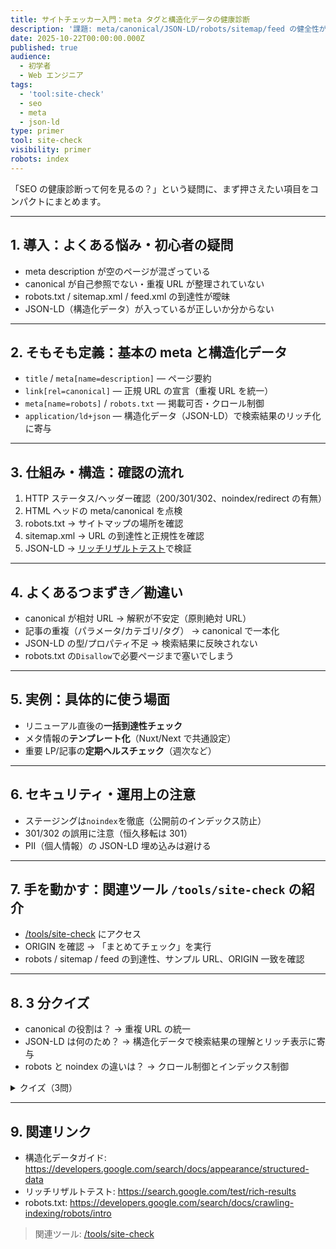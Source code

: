 ```yaml
---
title: サイトチェッカー入門：meta タグと構造化データの健康診断
description: '課題: meta/canonical/JSON-LD/robots/sitemap/feed の健全性が分からない。得られること: 点検観点・一括確認手順。'
date: 2025-10-22T00:00:00.000Z
published: true
audience:
  - 初学者
  - Web エンジニア
tags:
  - 'tool:site-check'
  - seo
  - meta
  - json-ld
type: primer
tool: site-check
visibility: primer
robots: index
---
```


「SEO の健康診断って何を見るの？」という疑問に、まず押さえたい項目をコンパクトにまとめます。

---

## 1. 導入：よくある悩み・初心者の疑問

- meta description が空のページが混ざっている
- canonical が自己参照でない・重複 URL が整理されていない
- robots.txt / sitemap.xml / feed.xml の到達性が曖昧
- JSON-LD（構造化データ）が入っているが正しいか分からない

---

## 2. そもそも定義：基本の meta と構造化データ

- `title` / `meta[name=description]` — ページ要約
- `link[rel=canonical]` — 正規 URL の宣言（重複 URL を統一）
- `meta[name=robots]` / `robots.txt` — 掲載可否・クロール制御
- `application/ld+json` — 構造化データ（JSON-LD）で検索結果のリッチ化に寄与

---

## 3. 仕組み・構造：確認の流れ

1. HTTP ステータス/ヘッダー確認（200/301/302、noindex/redirect の有無）
2. HTML ヘッドの meta/canonical を点検
3. robots.txt → サイトマップの場所を確認
4. sitemap.xml → URL の到達性と正規性を確認
5. JSON-LD → [リッチリザルトテスト](https://search.google.com/test/rich-results)で検証

---

## 4. よくあるつまずき／勘違い

- canonical が相対 URL → 解釈が不安定（原則絶対 URL）
- 記事の重複（パラメータ/カテゴリ/タグ） → canonical で一本化
- JSON-LD の型/プロパティ不足 → 検索結果に反映されない
- robots.txt の`Disallow`で必要ページまで塞いでしまう

---

## 5. 実例：具体的に使う場面

- リニューアル直後の**一括到達性チェック**
- メタ情報の**テンプレート化**（Nuxt/Next で共通設定）
- 重要 LP/記事の**定期ヘルスチェック**（週次など）

---

## 6. セキュリティ・運用上の注意

- ステージングは`noindex`を徹底（公開前のインデックス防止）
- 301/302 の誤用に注意（恒久移転は 301）
- PII（個人情報）の JSON-LD 埋め込みは避ける

---

## 7. 手を動かす：関連ツール `/tools/site-check` の紹介

- [/tools/site-check](/tools/site-check) にアクセス
- ORIGIN を確認 → 「まとめてチェック」を実行
- robots / sitemap / feed の到達性、サンプル URL、ORIGIN 一致を確認

---

## 8. 3 分クイズ

- canonical の役割は？ → 重複 URL の統一
- JSON-LD は何のため？ → 構造化データで検索結果の理解とリッチ表示に寄与
- robots と noindex の違いは？ → クロール制御とインデックス制御

<details>
<summary>クイズ（3問）</summary>

1. canonical は相対 URL で良い？ → いいえ、原則絶対 URL
2. robots.txt に Sitemap 行を書く効果は？ → クローラにサイトマップ URL を通知
3. noindex を設定すべきページ例は？ → 検索不要のダッシュボード等

</details>

---

## 9. 関連リンク

- 構造化データガイド: https://developers.google.com/search/docs/appearance/structured-data
- リッチリザルトテスト: https://search.google.com/test/rich-results
- robots.txt: https://developers.google.com/search/docs/crawling-indexing/robots/intro

> 関連ツール: [/tools/site-check](/tools/site-check)
